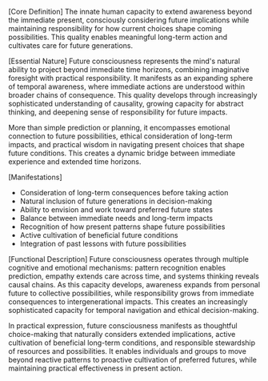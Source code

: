 [Core Definition]
The innate human capacity to extend awareness beyond the immediate present, consciously considering future implications while maintaining responsibility for how current choices shape coming possibilities. This quality enables meaningful long-term action and cultivates care for future generations.

[Essential Nature]
Future consciousness represents the mind's natural ability to project beyond immediate time horizons, combining imaginative foresight with practical responsibility. It manifests as an expanding sphere of temporal awareness, where immediate actions are understood within broader chains of consequence. This quality develops through increasingly sophisticated understanding of causality, growing capacity for abstract thinking, and deepening sense of responsibility for future impacts.

More than simple prediction or planning, it encompasses emotional connection to future possibilities, ethical consideration of long-term impacts, and practical wisdom in navigating present choices that shape future conditions. This creates a dynamic bridge between immediate experience and extended time horizons.

[Manifestations]
- Consideration of long-term consequences before taking action
- Natural inclusion of future generations in decision-making
- Ability to envision and work toward preferred future states
- Balance between immediate needs and long-term impacts
- Recognition of how present patterns shape future possibilities
- Active cultivation of beneficial future conditions
- Integration of past lessons with future possibilities

[Functional Description]
Future consciousness operates through multiple cognitive and emotional mechanisms: pattern recognition enables prediction, empathy extends care across time, and systems thinking reveals causal chains. As this capacity develops, awareness expands from personal future to collective possibilities, while responsibility grows from immediate consequences to intergenerational impacts. This creates an increasingly sophisticated capacity for temporal navigation and ethical decision-making.

In practical expression, future consciousness manifests as thoughtful choice-making that naturally considers extended implications, active cultivation of beneficial long-term conditions, and responsible stewardship of resources and possibilities. It enables individuals and groups to move beyond reactive patterns to proactive cultivation of preferred futures, while maintaining practical effectiveness in present action.